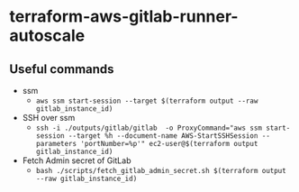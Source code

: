 # terraform-aws-gitlab-runner-autoscale

## Useful commands

- ssm
  - `aws ssm start-session --target $(terraform output --raw gitlab_instance_id)`
- SSH over ssm
  - `ssh -i ./outputs/gitlab/gitlab  -o ProxyCommand="aws ssm start-session --target %h --document-name AWS-StartSSHSession --parameters 'portNumber=%p'" ec2-user@$(terraform output gitlab_instance_id)`
- Fetch Admin secret of GitLab
  - `bash ./scripts/fetch_gitlab_admin_secret.sh $(terraform output --raw gitlab_instance_id)`

